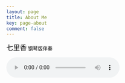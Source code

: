 ```yaml
---
layout: page
title: About Me
key: page-about
comment: false
---
```


<p><font face="STKaiti" size="4" color="black">七里香</font><font face="STKaiti" size="2" color="black"> 钢琴版伴奏</font></p>
<audio src="https://cdn.jsdelivr.net/gh/ReFantasy/ReFantasy.github.io/me/七里香伴奏.mp3" controls="controls" preload="auto"></audio>




